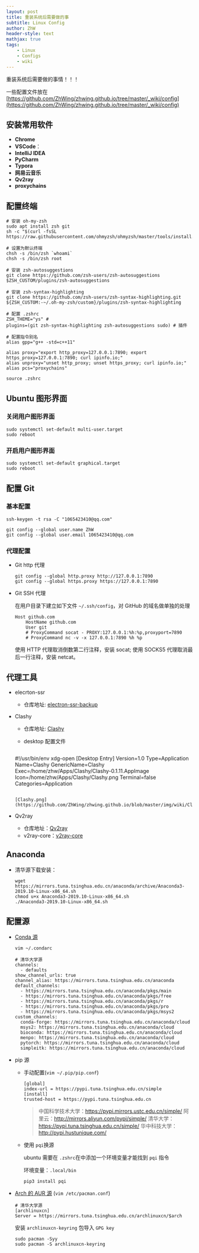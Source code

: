 ```yaml
---
layout: post
title: 重装系统后需要做的事
subtitle: Linux Config
author: ZhW
header-style: text
mathjax: true
tags: 
    - Linux
    - Configs
    - wiki
---
```


重装系统后需要做的事情！！！

一些配置文件放在 [https://github.com/ZhWing/zhwing.github.io/tree/master/_wiki/config](https://github.com/ZhWing/zhwing.github.io/tree/master/_wiki/config)

## 安装常用软件

- **Chrome**
- **VSCode**：
- **IntelliJ IDEA**
- **PyCharm**
- **Typora**
- **网易云音乐**
- **Qv2ray**
- **proxychains**

## 配置终端

```shell
# 安装 oh-my-zsh
sudo apt install zsh git
sh -c "$(curl -fsSL https://raw.githubusercontent.com/ohmyzsh/ohmyzsh/master/tools/install.sh)"

# 设置为默认终端
chsh -s /bin/zsh `whoami`
chsh -s /bin/zsh root

# 安装 zsh-autosuggestions
git clone https://github.com/zsh-users/zsh-autosuggestions $ZSH_CUSTOM/plugins/zsh-autosuggestions

# 安装 zsh-syntax-highlighting
git clone https://github.com/zsh-users/zsh-syntax-highlighting.git ${ZSH_CUSTOM:-~/.oh-my-zsh/custom}/plugins/zsh-syntax-highlighting

# 配置 .zshrc
ZSH_THEME="ys" # 
plugins=(git zsh-syntax-highlighting zsh-autosuggestions sudo) # 插件

# 配置指令别名
alias gpp="g++ -std=c++11"

alias proxy="export http_proxy=127.0.0.1:7890; export https_proxy=127.0.0.1:7890; curl ipinfo.io;"
alias unproxy="unset http_proxy; unset https_proxy; curl ipinfo.io;"
alias pcs="proxychains"

source .zshrc
```

## Ubuntu 图形界面

### 关闭用户图形界面

```shell
sudo systemctl set-default multi-user.target
sudo reboot
```

### 开启用户图形界面

```shell
sudo systemctl set-default graphical.target
sudo reboot
```

## 配置 Git

### 基本配置

```shell
ssh-keygen -t rsa -C "1065423410@qq.com"

git config --global user.name ZhW
git config --global user.email 1065423410@qq.com
```

### 代理配置

- Git http 代理

  ```shell
  git config --global http.proxy http://127.0.0.1:7890
  git config --global https.proxy https://127.0.0.1:7890
  ```

- Git SSH 代理

  在用户目录下建立如下文件 `~/.ssh/config`，对 GitHub 的域名做单独的处理

  ```shell
  Host github.com
      HostName github.com
      User git
      # ProxyCommand socat - PROXY:127.0.0.1:%h:%p,proxyport=7890
      # ProxyCommand nc -v -x 127.0.0.1:7890 %h %p
  ```

  使用 HTTP 代理取消倒数第二行注释，安装 socat; 使用 SOCKS5 代理取消最后一行注释，安装 netcat。

## 代理工具

- elecrton-ssr

  - 仓库地址: [electron-ssr-backup](https://github.com/qingshuisiyuan/electron-ssr-backup)

- Clashy

  - 仓库地址: [Clashy](https://github.com/SpongeNobody/Clashy)

  - desktop 配置文件

    ```
  #!/usr/bin/env xdg-open
    [Desktop Entry]
    Version=1.0
    Type=Application
    Name=Clashy 
    GenericName=Clashy
    Exec=/home/zhw/Apps/Clashy/Clashy-0.1.11.AppImage
    Icon=/home/zhw/Apps/Clashy/Clashy.png
    Terminal=false
    Categories=Application
    ```
  
    [Clashy.png](https://github.com/ZhWing/zhwing.github.io/blob/master/img/wiki/Clashy.png)

- Qv2ray

  - 仓库地址：[Qv2ray](https://github.com/Qv2ray/Qv2ray)
  - v2ray-core：[v2ray-core](https://github.com/v2ray/v2ray-core)

## Anaconda

- 清华源下载安装：

  ```shell
  wget https://mirrors.tuna.tsinghua.edu.cn/anaconda/archive/Anaconda3-2019.10-Linux-x86_64.sh
  chmod u+x Anaconda3-2019.10-Linux-x86_64.sh
  ./Anaconda3-2019.10-Linux-x86_64.sh
  ```
## 配置源

- [Conda 源](https://mirrors.tuna.tsinghua.edu.cn/help/anaconda/)
  
  ```shell
  vim ~/.condarc
  
  # 清华大学源
  channels:
    - defaults
  show_channel_urls: true
  channel_alias: https://mirrors.tuna.tsinghua.edu.cn/anaconda
  default_channels:
    - https://mirrors.tuna.tsinghua.edu.cn/anaconda/pkgs/main
    - https://mirrors.tuna.tsinghua.edu.cn/anaconda/pkgs/free
    - https://mirrors.tuna.tsinghua.edu.cn/anaconda/pkgs/r
    - https://mirrors.tuna.tsinghua.edu.cn/anaconda/pkgs/pro
    - https://mirrors.tuna.tsinghua.edu.cn/anaconda/pkgs/msys2
  custom_channels:
    conda-forge: https://mirrors.tuna.tsinghua.edu.cn/anaconda/cloud
    msys2: https://mirrors.tuna.tsinghua.edu.cn/anaconda/cloud
    bioconda: https://mirrors.tuna.tsinghua.edu.cn/anaconda/cloud
    menpo: https://mirrors.tuna.tsinghua.edu.cn/anaconda/cloud
    pytorch: https://mirrors.tuna.tsinghua.edu.cn/anaconda/cloud
    simpleitk: https://mirrors.tuna.tsinghua.edu.cn/anaconda/cloud
  ```
  
- pip 源

  - 手动配置(`vim ~/.pip/pip.conf`)
  
    ```sgell
    [global]
    index-url = https://pypi.tuna.tsinghua.edu.cn/simple
    [install]
    trusted-host = https://pypi.tuna.tsinghua.edu.cn
    ```
  
    >中国科学技术大学：https://pypi.mirrors.ustc.edu.cn/simple/ 
    >阿里云：http://mirrors.aliyun.com/pypi/simple/ 
    >清华大学：https://pypi.tuna.tsinghua.edu.cn/simple/ 
    >华中科技大学：http://pypi.hustunique.com/ 
  
  - 使用 `pqi`换源
  
    ubuntu 需要在 `.zshrc`在中添加一个环境变量才能找到 `pqi` 指令 
  
    环境变量：`.local/bin`

    ```shell
    pip3 install pqi
    ```


- [Arch 的 AUR  源](https://mirrors.tuna.tsinghua.edu.cn/help/archlinuxcn/) (`vim /etc/pacman.conf`)

  ```shell
  # 清华大学源
  [archlinuxcn]
  Server = https://mirrors.tuna.tsinghua.edu.cn/archlinuxcn/$arch
  ```
  
  安装 `archlinuxcn-keyring` 包导入 `GPG key`
  
  ```shell
  sudo pacman -Syy
  sudo pacman -S archlinuxcn-keyring
  ```